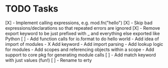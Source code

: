 # TODO Tasks
[X] - Implement calling expressions, e.g. mod.fn("hello")
[X] - Skip bad expressions/declarations so that repeated errors are ignored
[X] - Remove export keyword to be just prefixed with _ and everything else exported like Python
[ ] - Add function calls for io.format to do hello world
    - Add idea of import of modules
      - X Add keyword
      - Add import parsing
      - Add lookup logic for modules
    - Add scopes and referencing objects within a scope
    - Add support to core pkg for generating module calls
[ ] - Add match keyword with just values (fun!)
[ ] - Rename to erty